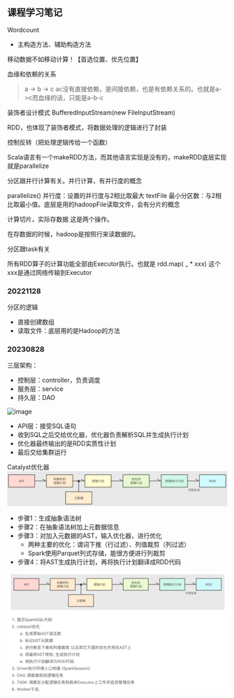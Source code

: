 ## 课程学习笔记

Wordcount
- 主构造方法、辅助构造方法


移动数据不如移动计算！【首选位置、优先位置】

血缘和依赖的关系
> a -> b -> c  ac没有直接依赖，是间接依赖，也是有依赖关系的。也就是a->c而血缘的话，只能是a-b-c


装饰者设计模式
 BufferedInputStream(new FileInputStream)


RDD，也体现了装饰者模式，将数据处理的逻辑进行了封装

控制反转（把处理逻辑传给一个函数）


Scala语言有一个makeRDD方法，而其他语言实现是没有的，makeRDD底层实现就是parallelize

分区跟并行计算有关。并行计算，有并行度的概念

parallelize()  	并行度：设置的并行度与2相比取最大
textFile		最小分区数：与2相比取最小值。底层是用的hadoopFile读取文件，会有分片的概念

计算切片，实际存数据  这是两个操作。

在存数据的时候，hadoop是按照行来读数据的。

分区跟task有关

所有RDD算子的计算功能全部由Executor执行。也就是 rdd.map( _ * xxx)
这个xxx是通过网络传输到Executor


### 20221128
分区的逻辑
- 直接创建数组
- 读取文件：底层用的是Hadoop的方法

### 20230828
三层架构：
- 控制层：controller，负责调度
- 服务层：service
- 持久层：DAO



![image](img/SparkSQL的架构过程.png)
- API层：接受SQL语句
- 收到SQL之后交给优化器，优化器负责解析SQL并生成执行计划
- 优化器最终输出的是RDD实质性计划
- 最后交给集群运行

Catalyst优化器
![image](img/Catalyst优化器具体流程.png)
- 步骤1：生成抽象语法树
- 步骤2：在抽象语法树加上元数据信息
- 步骤3：对加入元数据的AST，输入优化器，进行优化 
  - 两种主要的优化：谓词下推（行过滤）、列值裁剪（列过滤）
  - Spark使用Parquet列式存储，能很方便进行列裁剪
- 步骤4：将AST生成执行计划，再将执行计划翻译成RDD代码

![image](img/SparkSQL的执行过程.png)